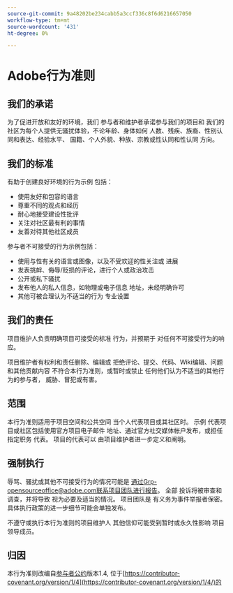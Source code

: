 ```yaml
---
source-git-commit: 9a48202be234cabb5a3ccf336c8f6d6216657050
workflow-type: tm+mt
source-wordcount: '431'
ht-degree: 0%

---
```

# Adobe行为准则

## 我们的承诺

为了促进开放和友好的环境，我们
参与者和维护者承诺参与我们的项目和
我们的社区为每个人提供无骚扰体验，不论年龄、身体如何
人数、残疾、族裔、性别认同和表达、经验水平、
国籍、个人外貌、种族、宗教或性认同和性认同
方向。

## 我们的标准

有助于创建良好环境的行为示例
包括：

* 使用友好和包容的语言
* 尊重不同的观点和经历
* 耐心地接受建设性批评
* 关注对社区最有利的事情
* 友善对待其他社区成员

参与者不可接受的行为示例包括：

* 使用与性有关的语言或图像，以及不受欢迎的性关注或
进展
* 发表挑衅、侮辱/贬损的评论，进行个人或政治攻击
* 公开或私下骚扰
* 发布他人的私人信息，如物理或电子信息
地址，未经明确许可
* 其他可被合理认为不适当的行为
专业设置

## 我们的责任

项目维护人负责明确项目可接受的标准
行为，并预期于
对任何不可接受行为的响应。

项目维护者有权利和责任删除、编辑或
拒绝评论、提交、代码、Wiki编辑、问题和其他贡献内容
不符合本行为准则，或暂时或禁止
任何他们认为不适当的其他行为的参与者，
威胁、冒犯或有害。

## 范围

本行为准则适用于项目空间和公共空间
当个人代表项目或其社区时。 示例
代表项目或社区包括使用官方项目电子邮件
地址、通过官方社交媒体帐户发布，或担任指定职务
代表。 项目的代表可以
由项目维护者进一步定义和阐明。

## 强制执行

辱骂、骚扰或其他不可接受行为的情况可能是
通过Grp-opensourceoffice@adobe.com联系项目团队进行报告。 全部
投诉将被审查和调查，并将导致
视为必要及适当的情况。 项目团队是
有义务为事件举报者保密。
具体执行政策的进一步细节可能会单独发布。

不遵守或执行本行为准则的项目维护人
其他信仰可能受到暂时或永久性影响
项目领导成员。

## 归因

本行为准则改编自[参与者公约](https://contributor-covenant.org)版本1.4,
位于[https://contributor-covenant.org/version/1/4](https://contributor-covenant.org/version/1/4/)的
